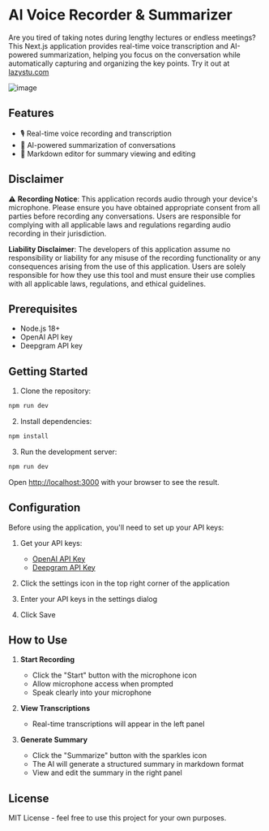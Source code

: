 # AI Voice Recorder & Summarizer

Are you tired of taking notes during lengthy lectures or endless meetings? This Next.js application provides real-time voice transcription and AI-powered summarization, helping you focus on the conversation while automatically capturing and organizing the key points. Try it out at [lazystu.com](https://lazystu.com/)

![image](https://github.com/user-attachments/assets/f9674a64-6e3b-4e22-b207-6ac4b1a61517)


## Features

- 🎙️ Real-time voice recording and transcription
- 🤖 AI-powered summarization of conversations
- 📝 Markdown editor for summary viewing and editing

## Disclaimer

⚠️ **Recording Notice**: This application records audio through your device's microphone. Please ensure you have obtained appropriate consent from all parties before recording any conversations. Users are responsible for complying with all applicable laws and regulations regarding audio recording in their jurisdiction.

**Liability Disclaimer**: The developers of this application assume no responsibility or liability for any misuse of the recording functionality or any consequences arising from the use of this application. Users are solely responsible for how they use this tool and must ensure their use complies with all applicable laws, regulations, and ethical guidelines.

## Prerequisites

- Node.js 18+
- OpenAI API key
- Deepgram API key

## Getting Started

1. Clone the repository:

```bash
npm run dev
```

2. Install dependencies:

```bash
npm install
```

3. Run the development server:

```bash
npm run dev
```

Open [http://localhost:3000](http://localhost:3000) with your browser to see the result.

## Configuration

Before using the application, you'll need to set up your API keys:

1. Get your API keys:

   - [OpenAI API Key](https://platform.openai.com/api-keys)
   - [Deepgram API Key](https://console.deepgram.com/project)

2. Click the settings icon in the top right corner of the application
3. Enter your API keys in the settings dialog
4. Click Save

## How to Use

1. **Start Recording**

   - Click the "Start" button with the microphone icon
   - Allow microphone access when prompted
   - Speak clearly into your microphone

2. **View Transcriptions**

   - Real-time transcriptions will appear in the left panel

3. **Generate Summary**
   - Click the "Summarize" button with the sparkles icon
   - The AI will generate a structured summary in markdown format
   - View and edit the summary in the right panel

## License

MIT License - feel free to use this project for your own purposes.
